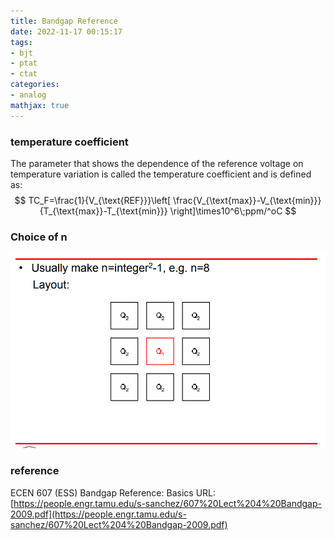```yaml
---
title: Bandgap Reference
date: 2022-11-17 00:15:17
tags:
- bjt
- ptat
- ctat
categories:
- analog
mathjax: true
---
```




### temperature coefficient

The parameter that shows the dependence of the reference voltage on temperature variation is called the temperature coefficient and is defined as:
$$
TC_F=\frac{1}{V_{\text{REF}}}\left[ \frac{V_{\text{max}}-V_{\text{min}}}{T_{\text{max}}-T_{\text{min}}} \right]\times10^6\;ppm/^oC
$$

### Choice of n



![image-20221117002714125](bgr/image-20221117002714125.png)



### reference

ECEN 607 (ESS) Bandgap Reference: Basics URL:[https://people.engr.tamu.edu/s-sanchez/607%20Lect%204%20Bandgap-2009.pdf](https://people.engr.tamu.edu/s-sanchez/607%20Lect%204%20Bandgap-2009.pdf)
